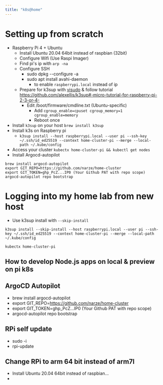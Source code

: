 ```yaml
---
title: "k8s@home"
---
```


# Setting up from scratch
- Raspberry Pi 4 + Ubuntu
  - Install Ubuntu 20.04 64bit instead of raspbian (32bit)
  - Configure Wifi (Use Raspi Imager)
  - Find pi's ip with `arp -na`
  - Configure SSH
    - sudo dpkg --configure -a
    - sudo apt install avahi-daemon
      - to enable `raspberrypi.local` instead of ip
  - Prepare for k3sup with [visudo](https://github.com/alexellis/k3sup#pre-requisites-for-k3sup-servers-and-agents) & follow tutorial https://github.com/alexellis/k3sup#-micro-tutorial-for-raspberry-pi-2-3-or-4-
    - Edit /boot/firmware/cmdline.txt (Ubuntu-specific)
      - Add `cgroup_enable=cpuset cgroup_memory=1 cgroup_enable=memory`
      - Reboot once
- Install `k3sup` on your host `brew install k3sup`
- Install k3s on Raspberry pi
  - `k3sup install --host raspberrypi.local --user pi --ssh-key ~/.ssh/id_ed25519 --context home-cluster-pi --merge --local-path ~/.kube/config`
- Access your cluster `kubectx home-cluster-pi && kubectl get nodes`
- Install Argocd-autopilot
```shell
brew install argocd-autopilot
export GIT_REPO=https://github.com/narze/home-cluster
export GIT_TOKEN=ghp_PcZ...IP0 (Your Github PAT with repo scope)
argocd-autopilot repo bootstrap
```

# Logging into my home lab from new host
- Use k3sup install with `--skip-install`
```shell
k3sup install --skip-install --host raspberrypi.local --user pi --ssh-key ~/.ssh/id_ed25519 --context home-cluster-pi --merge --local-path ~/.kube/config

kubectx home-cluster-pi
```


## How to develop Node.js apps on local & preview on pi k8s


## ArgoCD Autopilot
- brew install argocd-autopilot
- export GIT_REPO=https://github.com/narze/home-cluster
- export GIT_TOKEN=ghp_PcZ...IP0 (Your Github PAT with repo scope)
- argocd-autopilot repo bootstrap


## RPi self update
- sudo -i
- rpi-update

## Change RPi to arm 64 bit instead of arm7l
- Install Ubuntu 20.04 64bit instead of raspbian...
-